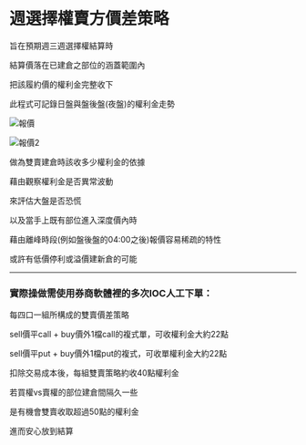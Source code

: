 # 週選擇權賣方價差策略

旨在預期週三週選擇權結算時

結算價落在已建倉之部位的涵蓋範圍內

把該履約價的權利金完整收下

此程式可記錄日盤與盤後盤(夜盤)的權利金走勢

![報價](https://i.imgur.com/RIMNE2q.png)


![報價2](https://i.imgur.com/hT0OsQl.png)

做為雙賣建倉時該收多少權利金的依據

藉由觀察權利金是否異常波動

來評估大盤是否恐慌

以及當手上既有部位進入深度價內時

藉由離峰時段(例如盤後盤的04:00之後)報價容易稀疏的特性

或許有低價停利或溢價建新倉的可能

* * *
### 實際操做需使用券商軟體裡的多次IOC人工下單：

每四口一組所構成的雙賣價差策略

sell價平call + buy價外1檔call的複式單，可收權利金大約22點

sell價平put + buy價外1檔put的複式，可收單權利金大約22點

扣除交易成本後，每組雙賣策略約收40點權利金

若買權vs賣權的部位建倉間隔久一些

是有機會雙賣收取超過50點的權利金

進而安心放到結算
